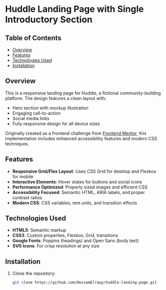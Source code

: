 # Huddle Landing Page with Single Introductory Section

## Table of Contents
- [Overview](#overview)
- [Features](#features)
- [Technologies Used](#technologies-used)
- [Installation](#installation)

## Overview
This is a responsive landing page for Huddle, a fictional community-building platform. The design features a clean layout with:
- Hero section with mockup illustration
- Engaging call-to-action
- Social media links
- Fully responsive design for all device sizes

Originally created as a frontend challenge from [Frontend Mentor](https://www.frontendmentor.io), this implementation includes enhanced accessibility features and modern CSS techniques.

## Features
- **Responsive Grid/Flex Layout**: Uses CSS Grid for desktop and Flexbox for mobile
- **Interactive Elements**: Hover states for buttons and social icons
- **Performance Optimized**: Properly sized images and efficient CSS
- **Accessibility Focused**: Semantic HTML, ARIA labels, and proper contrast ratios
- **Modern CSS**: CSS variables, rem units, and transition effects

## Technologies Used
- **HTML5**: Semantic markup
- **CSS3**: Custom properties, Flexbox, Grid, transitions
- **Google Fonts**: Poppins (headings) and Open Sans (body text)
- **SVG Icons**: For crisp resolution at any size

## Installation
1. Clone the repository:
   ```bash
   git clone https://github.com/HossamElrawy/huddle-landing-page.git
